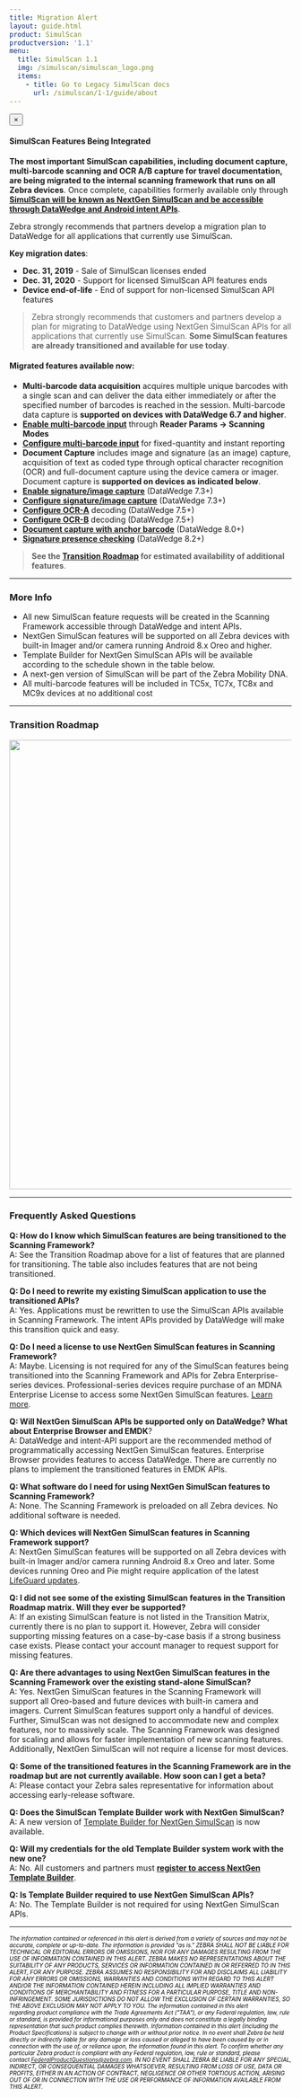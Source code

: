 ```yaml
---
title: Migration Alert
layout: guide.html
product: SimulScan
productversion: '1.1'
menu:
  title: SimulScan 1.1
  img: /simulscan/simulscan_logo.png
  items:
    - title: Go to Legacy SimulScan docs
      url: /simulscan/1-1/guide/about
---
```



<div class="alert alert-danger alert-dismissible fade in" role="alert"> <button type="button" class="close" data-dismiss="alert" aria-label="Close"><span aria-hidden="true">×</span></button> <h4>SimulScan Features Being Integrated</h4> <p><b>The most important SimulScan capabilities, including document capture, multi-barcode scanning and OCR A/B capture for travel documentation, are being migrated to the internal scanning framework that runs on all Zebra devices</b>. Once complete, capabilities formerly available only through <u><b>SimulScan will be known as NextGen SimulScan and be accessible through DataWedge and Android intent APIs</u></b>. 

Zebra strongly recommends that partners develop a migration plan to DataWedge for all applications that currently use SimulScan.</p><p><b>Key migration dates</b>:
    </p><ul>
        <li><b>Dec. 31, 2019</b> - Sale of SimulScan licenses ended</li>
        <li><b>Dec. 31, 2020</b> - Support for licensed SimulScan API features ends</li>
        <li><b>Device end-of-life</b> - End of support for non-licensed SimulScan API features</li>
    </ul>
</div>

> Zebra strongly recommends that customers and partners develop a plan for migrating to DataWedge using NextGen SimulScan APIs for all applications that currently use SimulScan. **Some SimulScan features are already transitioned and available for use today**. <br>

#### Migrated features available now:
* **Multi-barcode data acquisition** acquires multiple unique barcodes with a single scan and can deliver the data either immediately or after the specified number of barcodes is reached in the session. Multi-barcode data capture is **supported on devices with DataWedge 6.7 and higher**.
 * **[Enable multi-barcode input](/datawedge/7-5/guide/input/barcode/#readerparams)** through **Reader Params -> Scanning Modes**
 * **[Configure multi-barcode input](/datawedge/7-5/guide/input/barcode/#multibarcodeparams)** for fixed-quantity and instant reporting
* **Document Capture** includes image and signature (as an image) capture, acquisition of text as coded type through optical character recognition (OCR) and full-document capture using the device camera or imager. Document capture is **supported on devices as indicated below**.  
 * **[Enable signature/image capture](/datawedge/7-5/guide/input/barcode/#multibarcodeparams)** (DataWedge 7.3+)
 * **[Configure signature/image capture](/datawedge/7-5/guide/input/barcode/#decodersignature)** (DataWedge 7.3+)
 * **[Configure OCR-A](/datawedge/7-5/guide/input/barcode#ocra)** decoding (DataWedge 7.5+)
 * **[Configure OCR-B](/datawedge/7-5/guide/input/barcode#ocrb)** decoding (DataWedge 7.5+)
 * **[Document capture with anchor barcode](/datawedge/8-0/guide/input/barcode/#documentcapturetemplate)** (DataWedge 8.0+)
 * **[Signature presence checking](/datawedge/8-2/guide/input/barcode/#nextgensimulscanconfiguration)** (DataWedge 8.2+)

<!--  removed by eng.
* **[Sample app: Multi-barcode scanning](/emdk-for-android/7-5/samples/multibarcode1/)** (EMDK for Android 6.8+)
 * **[Sample app: Document capture](/emdk-for-android/7-5/samples/simulscan/)** (EMDK for Android 4.0+)
 -->

>**See the [Transition Roadmap](#transitionroadmap) for estimated availability of additional features**.

-----

### More Info
* All new SimulScan feature requests will be created in the Scanning Framework accessible through DataWedge and intent APIs.
* NextGen SimulScan features will be supported on all Zebra devices with built-in Imager and/or camera running Android 8.x Oreo and higher.
* Template Builder for NextGen SimulScan APIs will be available according to the schedule shown in the table below.
* A next-gen version of SimulScan will be part of the Zebra Mobility DNA.
* All multi-barcode features will be included in TC5x, TC7x, TC8x and MC9x devices at no additional cost


<!-- 12/10/19- removed, seemed misleading (as if only these devices were supported)

SimulScan currently supports only these devices: 
 * MC33
 * TC51/TC51-HC/TC52/TC56/TC57
 * TC55 
 * TC70/TC72/TC75/TC77
 * TC70x/TC75x
 * TC8000 

 -->

 -----

### Transition Roadmap
<img style="height:800px" src="simulscan_feature_table.png"/>

-----

### Frequently Asked Questions 


**Q: How do I know which SimulScan features are being transitioned to the Scanning Framework?**<br>
A: See the Transition Roadmap above for a list of features that are planned for transitioning. The table also includes features that are not being transitioned.

**Q: Do I need to rewrite my existing SimulScan application to use the transitioned APIs?**<br>
A: Yes. Applications must be rewritten to use the SimulScan APIs available in Scanning Framework. The intent APIs provided by DataWedge will make this transition quick and easy.

**Q: Do I need a license to use NextGen SimulScan features in Scanning Framework?**<br> 
A: Maybe. Licensing is not required for any of the SimulScan features being transitioned into the Scanning Framework and APIs for Zebra Enterprise-series devices. Professional-series devices require purchase of an MDNA Enterprise License to access some NextGen SimulScan features. [Learn more](/licensing). 

**Q: Will NextGen SimulScan APIs be supported only on DataWedge? What about Enterprise Browser and EMDK**?<br>
A: DataWedge and intent-API support are the recommended method of programmatically accessing NextGen SimulScan features. Enterprise Browser provides features to access DataWedge. There are currently no plans to implement the transitioned features in EMDK APIs.

**Q: What software do I need for using NextGen SimulScan features to Scanning Framework?**<br>
A: None. The Scanning Framework is preloaded on all Zebra devices. No additional software is needed.<br>

**Q: Which devices will NextGen SimulScan features in Scanning Framework support?**<br>
A: NextGen SimulScan features will be supported on all Zebra devices with built-in Imager and/or camera running Android 8.x Oreo and later. Some devices running Oreo and Pie might require application of the latest [LifeGuard updates](https://www.zebra.com/us/en/support-downloads/lifeguard-security.html).

**Q: I did not see some of the existing SimulScan features in the Transition Roadmap matrix. Will they ever be supported?**<br> 
A: If an existing SimulScan feature is not listed in the Transition Matrix, currently there is no plan to support it. However, Zebra will consider supporting missing features on a case-by-case basis if a strong business case exists. Please contact your account manager to request support for missing features.

**Q: Are there advantages to using NextGen SimulScan features in the Scanning Framework over the existing stand-alone SimulScan?**<br>
A: Yes. NextGen SimulScan features in the Scanning Framework will support all Oreo-based and future devices with built-in camera and imagers. Current SimulScan features support only a handful of devices. Further, SimulScan was not designed to accommodate new and complex features, nor to massively scale. The Scanning Framework was designed for scaling and allows for faster implementation of new scanning features. Additionally, NextGen SimulScan will not require a license for most devices. 

**Q: Some of the transitioned features in the Scanning Framework are in the roadmap but are not currently available. How soon can I get a beta?** <br>
A: Please contact your Zebra sales representative for information about accessing early-release software.

**Q: Does the SimulScan Template Builder work with NextGen SimulScan?**<br>
A: A new version of [Template Builder for NextGen SimulScan](https://ng-simulscan.zebra.com/) is now available.

**Q: Will my credentials for the old Template Builder system work with the new one?**<br>
A: No. All customers and partners must **[register to access NextGen Template Builder](https://signup.zebra.com/register.html?appId=SIMS)**. 

**Q: Is Template Builder required to use NextGen SimulScan APIs?**<br>
A: No. The Template Builder is not required for using NextGen SimulScan APIs.  

-----

<i><font size="1" color="black"> The information contained or referenced in this alert is derived from a variety of sources and may not be accurate, complete or up-to-date. The information is provided "as is." ZEBRA SHALL NOT BE LIABLE FOR TECHNICAL OR EDITORIAL ERRORS OR OMISSIONS, NOR FOR ANY DAMAGES RESULTING FROM THE USE OF INFORMATION CONTAINED IN THIS ALERT. ZEBRA MAKES NO REPRESENTATIONS ABOUT THE SUITABILITY OF ANY PRODUCTS, SERVICES OR INFORMATION CONTAINED IN OR REFERRED TO IN THIS ALERT, FOR ANY PURPOSE. ZEBRA ASSUMES NO RESPONSIBILITY FOR AND DISCLAIMS ALL LIABILITY FOR ANY ERRORS OR OMISSIONS, WARRANTIES AND CONDITIONS WITH REGARD TO THIS ALERT AND/OR THE INFORMATION CONTAINED HEREIN INCLUDING ALL IMPLIED WARRANTIES AND CONDITIONS OF MERCHANTABILITY AND FITNESS FOR A PARTICULAR PURPOSE, TITLE AND NON-INFRINGEMENT. SOME JURISDICTIONS DO NOT ALLOW THE EXCLUSION OF CERTAIN WARRANTIES, SO THE ABOVE EXCLUSION MAY NOT APPLY TO YOU. The information contained in this alert regarding product compliance with the Trade Agreements Act ("TAA"), or any Federal regulation, law, rule or standard, is provided for informational purposes only and does not constitute a legally binding representation that such product complies therewith. Information contained in this alert (including the Product Specifications) is subject to change with or without prior notice. In no event shall Zebra be held directly or indirectly liable for any damage or loss caused or alleged to have been caused by or in connection with the use of, or reliance upon, the information found in this alert. To confirm whether any particular Zebra product is compliant with any Federal regulation, law, rule or standard, please contact FederalProductQuestions@zebra.com. IN NO EVENT SHALL ZEBRA BE LIABLE FOR ANY SPECIAL, INDIRECT, OR CONSEQUENTIAL DAMAGES WHATSOEVER, RESULTING FROM LOSS OF USE, DATA OR PROFITS, EITHER IN AN ACTION OF CONTRACT, NEGLIGENCE OR OTHER TORTIOUS ACTION, ARISING OUT OF OR IN CONNECTION WITH THE USE OR PERFORMANCE OF INFORMATION AVAILABLE FROM THIS ALERT.</font></i>

 